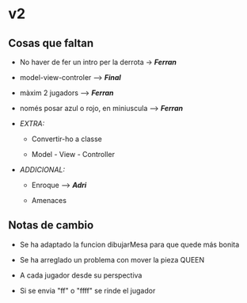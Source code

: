 # v2
## Cosas que faltan
- No haver de fer un intro per la derrota -> ***Ferran***

- model-view-controler --> ***Final***

- màxim 2 jugadors --> ***Ferran***

- només posar azul o rojo, en miniuscula --> ***Ferran***

- *EXTRA:* 

    - Convertir-ho a classe

    - Model - View - Controller

- *ADDICIONAL:*

    - Enroque --> ***Adri***
     
    - Amenaces

## Notas de cambio
- Se ha adaptado la funcion dibujarMesa para que quede más bonita

- Se ha arreglado un problema con mover la pieza QUEEN

- A cada jugador desde su perspectiva

- Si se envia "ff" o "ffff" se rinde el jugador
